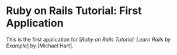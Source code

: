 # Ruby on Rails Tutorial: First Application

This is the first application for [*Ruby on Rails Tutorial: Learn Rails by Example*] 
by [Michael Hart].


